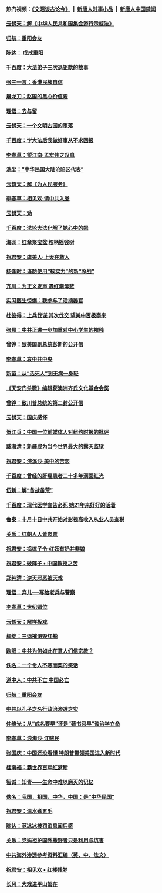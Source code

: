 #### 热门视频：[《文昭谈古论今》](https://github.com/gfw-breaker/wenzhao/blob/master/README.md?t=10180033) &nbsp;|&nbsp; [新唐人时事小品](https://github.com/gfw-breaker/ntdtv-comedy/blob/master/README.md?t=10180033) &nbsp;|&nbsp; [新唐人中国禁闻](https://github.com/gfw-breaker/ntdtv-news/blob/master/README.md?t=10180033)

#### [云鹤天：解《中华人民共和国集会游行示威法》](../pages/nsc993/n10788984.md?t=10180033) 

#### [归航：重阳会友](../pages/nsc993/n10788972.md?t=10180033) 

#### [陈达： 戊戌重阳](../pages/nsc993/n10788955.md?t=10180033) 

#### [千百度：大法弟子三次退钜款的故事](../pages/nsc993/n10788888.md?t=10180033) 

#### [张三一言：香港民族自信](../pages/nsc993/n10788940.md?t=10180033) 

#### [屠龙刀：赵国的黑心价值覌](../pages/nsc993/n10786800.md?t=10180033) 

#### [理悟：去与留](../pages/nsc993/n10786798.md?t=10180033) 

#### [云鹤天：一个文明古国的堕落](../pages/nsc993/n10786791.md?t=10180033) 

#### [千百度：学大法后我做好事从不求回报](../pages/nsc993/n10786688.md?t=10180033) 

#### [李春草：望江南‧孟宏伟之叹息](../pages/nsc993/n10786183.md?t=10180033) 

#### [洗尘：“中华民国大陆沦陷区代表”](../pages/nsc993/n10786166.md?t=10180033) 

#### [云鹤天：解《为人民服务》](../pages/nsc993/n10786176.md?t=10180033) 

#### [李春草：相见欢‧请中共入瓮](../pages/nsc993/n10785067.md?t=10180033) 

#### [云鹤天：劝](../pages/nsc993/n10785051.md?t=10180033) 

#### [千百度：法轮大法化解了她心中的怨](../pages/nsc993/n10783905.md?t=10180033) 

#### [海网：红章聚宝盆 权柄摇钱树](../pages/nsc993/n10783866.md?t=10180033) 

#### [祝君安：虞美人‧上天在救人](../pages/nsc993/n10783846.md?t=10180033) 

#### [杨逢时：谨防使用“软实力”的新“冷战”](../pages/nsc993/n10783795.md?t=10180033) 

#### [亢川：为正义发声 遇红潮母悲](../pages/nsc993/n10783768.md?t=10180033) 

#### [实习医生惊爆：我参与了活摘器官](../pages/nsc993/n10782508.md?t=10180033) 

#### [杜彼得：上兵伐谋 其次伐交 望美中否极泰来](../pages/nsc993/n10782571.md?t=10180033) 

#### [张易：中共正进一步加重对中小学生的摧残](../pages/nsc993/n10781866.md?t=10180033) 

#### [曾铮：致美国副总统彭斯的公开信](../pages/nsc993/n10779942.md?t=10180033) 

#### [李春草：哀中共中央](../pages/nsc993/n10778921.md?t=10180033) 

#### [新苗：从“活死人”到无病一身轻](../pages/nsc993/n10778538.md?t=10180033) 

#### [《天安门杀戮》编辑获澳洲齐氏文化基金会奖](../pages/nsc993/n10777219.md?t=10180033) 

#### [曾铮：致川普总统的第二封公开信](../pages/nsc993/n10777329.md?t=10180033) 

#### [云鹤天：国庆感怀](../pages/nsc993/n10775823.md?t=10180033) 

#### [贺江兵：中国一位前媒体人对纽约时报的批评](../pages/nsc993/n10776626.md?t=10180033) 

#### [臧海清：新疆成为当今世界最大的露天监狱](../pages/nsc993/n10775817.md?t=10180033) 

#### [祝君安：浣溪沙‧美中的苦恋](../pages/nsc993/n10775813.md?t=10180033) 

#### [千百度：曾经的肝癌患者二十多年满面红光](../pages/nsc993/n10775728.md?t=10180033) 

#### [伍新：解“备战备荒”](../pages/nsc993/n10773928.md?t=10180033) 

#### [千百度：现代医学宣告必死 她21年来好好的活着](../pages/nsc993/n10773703.md?t=10180033) 

#### [鲁泰：十月十日中共开始对影视高收入从业人员查税](../pages/nsc993/n10773444.md?t=10180033) 

#### [关乐：红朝人人皆肉票](../pages/nsc993/n10773429.md?t=10180033) 

#### [祝君安：捣练子令‧红妖有奶并非娘](../pages/nsc993/n10773412.md?t=10180033) 

#### [祝君安：破阵子 • 中国教授之苦](../pages/nsc993/n10772347.md?t=10180033) 

#### [郑纯清：逆天邪恶被天戏](../pages/nsc993/n10772339.md?t=10180033) 

#### [理悟：弃儿──写给老兵与警察](../pages/nsc993/n10772337.md?t=10180033) 

#### [李春草：世纪错位](../pages/nsc993/n10768198.md?t=10180033) 

#### [云鹤天：解样板戏](../pages/nsc993/n10768193.md?t=10180033) 

#### [梅绽：三退摧涛毁红船](../pages/nsc993/n10768163.md?t=10180033) 

#### [欧阳：中共为何如此在意人们信宗教？](../pages/nsc993/n10768144.md?t=10180033) 

#### [佚名：一个令人不寒而栗的笑话](../pages/nsc993/n10768061.md?t=10180033) 

#### [道中人：中共不亡 中国必亡](../pages/nsc993/n10768017.md?t=10180033) 

#### [归航：重阳会友](../pages/nsc993/n10767544.md?t=10180033) 

#### [中共以孔子之名行政治渗透之实](../pages/nsc993/n10767697.md?t=10180033) 

#### [仲维光：从“成名要早”还是“著书忌早”谈治学立命](../pages/nsc993/n10767650.md?t=10180033) 

#### [李春草：浪淘沙‧江贼民](../pages/nsc993/n10767480.md?t=10180033) 

#### [张国庆：中国还没看懂 特朗普带领美国进入新时代](../pages/nsc993/n10764224.md?t=10180033) 

#### [桂南福：霸世界百年红梦断](../pages/nsc993/n10762380.md?t=10180033) 

#### [智诚：知青——生命中难以磨灭的记忆](../pages/nsc993/n10762372.md?t=10180033) 

#### [佚名：我国，祖国，中华，中国：是“中华民国”](../pages/nsc993/n10762366.md?t=10180033) 

#### [祝君安：温水煮五毛](../pages/nsc993/n10762362.md?t=10180033) 

#### [陈达：范冰冰被罚消息闻后感](../pages/nsc993/n10760142.md?t=10180033) 

#### [关乐：党妈袒护国外撒野者只是利用与坑害](../pages/nsc993/n10760019.md?t=10180033) 

#### [中共海外渗透参考资料汇编（英、中、法文）](../pages/nsc993/n10756055.md?t=10180033) 

#### [祝君安：相见欢  •  红楼残梦](../pages/nsc993/n10757542.md?t=10180033) 

#### [长风：大戏进平山姆在](../pages/nsc993/n10757155.md?t=10180033) 

